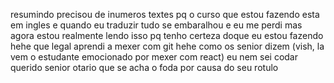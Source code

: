 resumindo precisou de inumeros textes pq o curso que estou fazendo esta em ingles e quando eu traduzir tudo se embaralhou e eu me perdi mas agora estou realmente lendo isso pq tenho certeza doque eu estou fazendo hehe que legal aprendi a mexer com git hehe como os senior dizem (vish, la vem o estudante emocionado por mexer com react) eu nem sei codar querido senior otario que se acha o foda por causa do seu rotulo